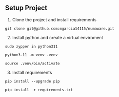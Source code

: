 
## Setup Project



1. Clone the project and install requirements
```
git clone git@github.com:mgarcia14115/numaware.git 
```

2. Install python and create a virtual enviroment
```
sudo zypper in python311
```

```
python3.11 -m venv .venv
```

```
source .venv/bin/activate
```

3. Install requirements

```
pip install --upgrade pip 
```

```
pip install -r requirements.txt 
```
